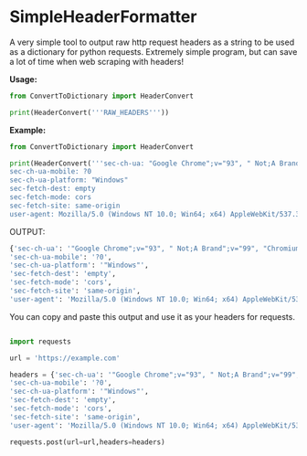 # SimpleHeaderFormatter
A very simple tool to output raw http request headers as a string to be used as a dictionary for python requests. Extremely simple program, but can save a lot of time when web scraping with headers!

**Usage:**
```python
from ConvertToDictionary import HeaderConvert

print(HeaderConvert('''RAW_HEADERS'''))
```

**Example:**

```python
from ConvertToDictionary import HeaderConvert

print(HeaderConvert('''sec-ch-ua: "Google Chrome";v="93", " Not;A Brand";v="99", "Chromium";v="93"
sec-ch-ua-mobile: ?0
sec-ch-ua-platform: "Windows"
sec-fetch-dest: empty
sec-fetch-mode: cors
sec-fetch-site: same-origin
user-agent: Mozilla/5.0 (Windows NT 10.0; Win64; x64) AppleWebKit/537.36 (KHTML, like Gecko) Chrome/93.0.4577.82 Safari/537.36'''))
```

OUTPUT: 
```python
{'sec-ch-ua': '"Google Chrome";v="93", " Not;A Brand";v="99", "Chromium";v="93"',
'sec-ch-ua-mobile': '?0',
'sec-ch-ua-platform': '"Windows"',
'sec-fetch-dest': 'empty',
'sec-fetch-mode': 'cors',
'sec-fetch-site': 'same-origin',
'user-agent': 'Mozilla/5.0 (Windows NT 10.0; Win64; x64) AppleWebKit/537.36 (KHTML, like Gecko) Chrome/93.0.4577.82 Safari/537.36'}
```

You can copy and paste this output and use it as your headers for requests.

```python

import requests

url = 'https://example.com'

headers = {'sec-ch-ua': '"Google Chrome";v="93", " Not;A Brand";v="99", "Chromium";v="93"',
'sec-ch-ua-mobile': '?0',
'sec-ch-ua-platform': '"Windows"',
'sec-fetch-dest': 'empty',
'sec-fetch-mode': 'cors',
'sec-fetch-site': 'same-origin',
'user-agent': 'Mozilla/5.0 (Windows NT 10.0; Win64; x64) AppleWebKit/537.36 (KHTML, like Gecko) Chrome/93.0.4577.82 Safari/537.36'}

requests.post(url=url,headers=headers)
```

